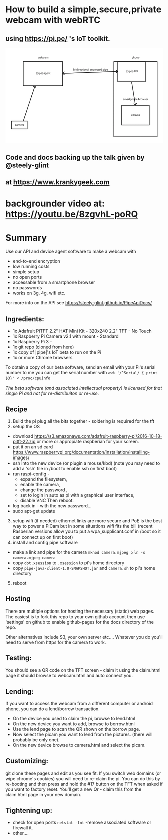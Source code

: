 # How to build a simple,secure,private webcam with webRTC
## using https://pi.pe/ 's IoT toolkit.
![webcam block diag](/docs/img/overview-pipe-webcam.png)
## Code and docs backing up the talk given by @steely-glint 
## at https://www.krankygeek.com
# backgrounder video at: https://youtu.be/8zgvhL-poRQ

# Summary 
Use our API and device agent software to make a webcam with
* end-to-end encryption
* low running costs
* simple setup
* no open ports 
* accessable from a smartphone browser
* no passwords
* works on 3g, 4g, wifi etc.

For more info on the API see https://steely-glint.github.io/PipeApiDocs/

## Ingredients:

 * 1x Adafruit PiTFT 2.2" HAT Mini Kit - 320x240 2.2" TFT - No Touch 
 * 1x Raspberry Pi Camera v2.1 with mount - Standard 
 * 1x Raspberry Pi 3 -
 * 1x git repo (cloned from here)
 * 1x copy of |pipe|'s IoT beta to run on the Pi
 * 1x or more Chrome browsers

To obtain a copy of our beta software, send an email with your Pi's serial
number to me you can get the serial number with 
`awk '/^Serial/ { print $3}' < /proc/cpuinfo`

_The beta software (and associated intellectual property) is licensed for
that single Pi and not for re-distribuiton or re-use._

## Recipe
1. Build the pi
plug all the bits together - soldering is required for the tft 
2. setup the OS
  * download https://s3.amazonaws.com/adafruit-raspberry-pi/2016-10-18-pitft-22.zip
     or more or appropiate raspberian for your screen.
  * put it on an sd card
https://www.raspberrypi.org/documentation/installation/installing-images/
  * ssh into the new device (or plugin a mouse/kbd) 
     (note you may need to add a 'ssh' file in /boot to enable ssh on first boot)
  * run raspi-config -
      * expand the filesystem, 
      * enable the camera, 
      * change the password , 
      * set to login in auto as pi with a graphical user interface, 
      * disable VNC 
    Then reboot.
  * log back in - with the new password...
  * sudo apt-get update
3. setup wifi (if needed)
   ethernet links are more secure and PoE is the best way to power a PiCam
   but in some situations wifi fits the bill
   (recent Rasberian versions allow you to put a wpa_supplicant.conf in /boot so it can
   connect up on first boot)
4. install and config pipe software
  * make a link and pipe for the camera
   `mknod camera.mjpeg p`
   `ln -s camera.mjpeg camera`
  * copy `dot.xsession` to `.xsession` to pi's home directory
  * copy `pipe-java-client-1.0-SNAPSHOT.jar` and `camera.sh` to pi's home directory

5. reboot

## Hosting
There are multiple options for hosting the necessary (static) web pages.
The easiest is to fork this repo to your own github account then use 'settings' 
on github to enable github-pages for the docs directory of the repo.

Other alternatives include S3, your own server etc....
Whatever you do you'll need to serve from https for the camera to work.

## Testing:
You should see a QR code on the TFT screen -
claim it using the claim.html page
it should browse to webcam.html and auto connect you.

## Lending:
If you want to access the webcam from a different computer or android phone,
you can do a lend/borrow transaction.

* On the device you used to claim the pi, browse to lend.html
* On the new device you want to add, browse to borrow.html
* Use the lend page to scan the QR shown on the borrow page.
* Now select the picam you want to lend from the pictures. (there will
probably be only one). 
* On the new device browse to camera.html and select the picam.

## Customizing:
git clone these pages and edit as you see fit.
If you switch web domains (or wipe chrome's cookies) 
you will need to re-claim the pi.
You can do this by re-booting and then press and hold the #17 button on the
TFT when asked if you want to factory reset. You'll get a new Qr - claim this
from the claim.html page in your new domain.

## Tightening up:
* check for open ports
`netstat -lnt`
-remove associated software or firewall it.
* other....
   





